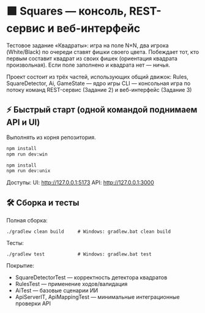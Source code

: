 # 🟩 Squares — консоль, REST-сервис и веб-интерфейс

Тестовое задание «Квадраты»: игра на поле N×N, два игрока (White/Black) по очереди ставят фишки своего цвета. Побеждает тот, кто первым составит квадрат из своих фишек (ориентация квадрата произвольная). Если поле заполнено и квадрата нет — ничья.

Проект состоит из трёх частей, использующих общий движок:
Rules, SquareDetector, Ai, GameState — ядро игры
CLI — консольная игра по потоку команд
REST-сервис (Задание 2) и веб-интерфейс (Задание 3)

## ⚡ Быстрый старт (одной командой поднимаем API и UI)

Выполнять из корня репозитория.
```bash windows
npm install
npm run dev:win
```
```bash macOS / Linux
npm install
npm run dev:unix
```
Доступы:
UI: http://127.0.0.1:5173
API: http://127.0.0.1:3000

## 🛠️ Сборка и тесты

Полная сборка:
```
./gradlew clean build     # Windows: gradlew.bat clean build
```

Тесты:
```
./gradlew test            # Windows: gradlew.bat test
```

Покрытие:
* SquareDetectorTest — корректность детектора квадратов
* RulesTest — применение ходов/валидация
* AiTest — базовые сценарии ИИ
* ApiServerIT, ApiMappingTest — минимальные интеграционные проверки API
